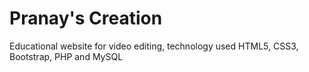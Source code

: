 # Pranay's Creation
Educational website for video editing, technology used HTML5, CSS3, Bootstrap, PHP and MySQL

